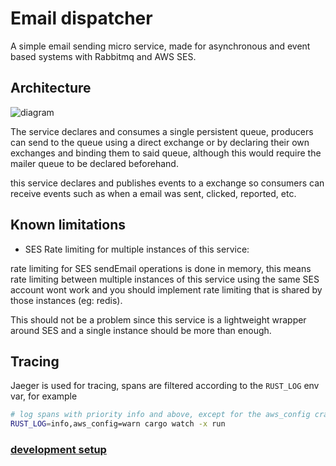 # Email dispatcher

A simple email sending micro service, made for asynchronous and event based systems with Rabbitmq and AWS SES.

## Architecture

![diagram](./docs/imgs/diagram.png "diagram")

The service declares and consumes a single persistent queue, producers can send to the queue using a direct exchange or by declaring their own exchanges
and binding them to said queue, although this would require the mailer queue to be declared beforehand.

this service declares and publishes events to a exchange so consumers can receive events such as when a email was sent, clicked, reported, etc.

## Known limitations

- SES Rate limiting for multiple instances of this service:

rate limiting for SES sendEmail operations is done in memory, this means rate limiting between multiple instances
of this service using the same SES account wont work and you should implement rate limiting that is shared by those
instances (eg: redis).

This should not be a problem since this service is a lightweight wrapper around SES and a
single instance should be more than enough.

## Tracing

Jaeger is used for tracing, spans are filtered according to the `RUST_LOG` env var, for example

```bash
# log spans with priority info and above, except for the aws_config crate which will log warn and above
RUST_LOG=info,aws_config=warn cargo watch -x run
```

### [development setup](./docs/dev_setup.md)
